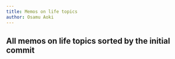 ```yaml
---
title: Memos on life topics
author: Osamu Aoki
---
```


## All memos on life topics sorted by the initial commit
